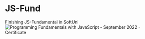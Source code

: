 # JS-Fund

Finishing JS-Fundamental in SoftUni
![Programming Fundamentals with JavaScript - September 2022 - Certificate](https://user-images.githubusercontent.com/103427078/208328322-ed83459b-3e33-45f0-8b58-64cbcd98e387.jpeg)
